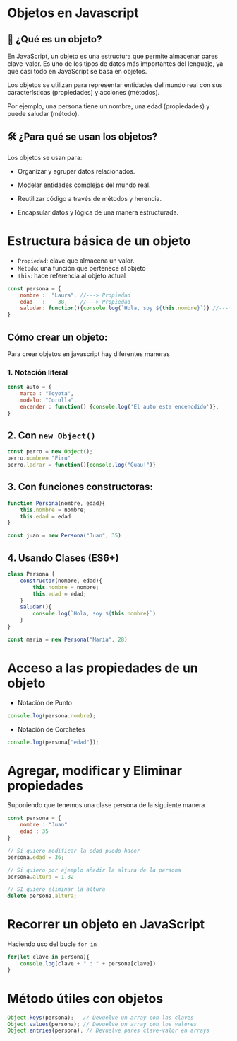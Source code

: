 # Objetos en Javascript

## 📌 ¿Qué es un objeto?

En JavaScript, un objeto es una estructura que permite almacenar pares clave-valor. Es uno de los tipos de datos más importantes del lenguaje, ya que casi todo en JavaScript se basa en objetos.

Los objetos se utilizan para representar entidades del mundo real con sus características (propiedades) y acciones (métodos).

Por ejemplo, una persona tiene un nombre, una edad (propiedades) y puede saludar (método).

## 🛠️ ¿Para qué se usan los objetos?

Los objetos se usan para:

- Organizar y agrupar datos relacionados.

- Modelar entidades complejas del mundo real.

- Reutilizar código a través de métodos y herencia.

- Encapsular datos y lógica de una manera estructurada.

# Estructura básica de un objeto

- `Propiedad`: clave que almacena un valor.
- `Método`: una función que pertenece al objeto
- `this`: hace referencia al objeto actual

```javascript
const persona = {
    nombre :  "Laura", //---> Propiedad
    edad   :    38,    //---> Propiedad
    saludar: function(){console.log(`Hola, soy ${this.nombre}`)} //---> Método
}
```

## Cómo crear un objeto:

Para crear objetos en javascript hay diferentes maneras 

### 1. Notación literal

```javascript
const auto = {
    marca : "Toyota",
    modelo: "Corolla",
    encender : function() {console.log('El auto esta encencdido')},
}
```

## 2. Con `new Object()`

```javascript
const perro = new Object();
perro.nombre= "Firu"
perro.ladrar = function(){console.log("Guau!")}
```
## 3. Con funciones constructoras:

```javascript
function Persona(nombre, edad){
    this.nombre = nombre;
    this.edad = edad
}

const juan = new Persona("Juan", 35)
```

## 4. Usando Clases (ES6+)

```javascript
class Persona {
    constructor(nombre, edad){
        this.nombre = nombre;
        this.edad = edad;
    }
    saludar(){
        console.log(`Hola, soy ${this.nombre}`)
    }
}

const maria = new Persona("María", 28)
```

# Acceso a las propiedades de un objeto

- Notación de Punto

```javascript
console.log(persona.nombre);
```

- Notación de Corchetes

```javascript
console.log(persona["edad"]);
```

# Agregar, modificar y Eliminar propiedades

Suponiendo que tenemos una clase persona de la siguiente manera

```javascript
const persona = {
    nombre : "Juan"
    edad : 35
}

// Si quiero modificar la edad puedo hacer
persona.edad = 36;

// Si quiero por ejemplo añadir la altura de la persona 
persona.altura = 1.82

// SI quiero eliminar la altura
delete persona.altura;
```

# Recorrer un objeto en JavaScript

Haciendo uso del bucle `for in`

```javascript
for(let clave in persona){
    console.log(clave + " : " + persona[clave])
}
```

# Método útiles con objetos

```javascript
Object.keys(persona);   // Devuelve un array con las claves
Object.values(persona); // Devuelve un array con los valores
Object.entries(persona); // Devuelve pares clave-valor en arrays
```